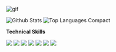 ![gif](https://github.com/jadhavsiid/jadhavsiid/assets/101967370/24ae65be-a4a8-43e1-b0c0-3498c2a8cb12)



![Github Stats](https://github-readme-stats.vercel.app/api?username=jadhavsiid&show_icons=true&theme=radical)
![Top Languages Compact](https://github-readme-stats.vercel.app/api/top-langs/?username=jadhavsiid&layout=compact&theme=radical)

**Technical Skills**

<img src="https://img.shields.io/badge/-A8B9CC?logo=C&logoColor=fff"> <img src="https://img.shields.io/badge/-C++-00599C?logo=C&logoColor=fff"> <img src="https://img.shields.io/badge/-Python-3776AB?logo=python&logoColor=ffd644"> <img src="https://img.shields.io/badge/-HTML-E34F26?logo=html5&logoColor=fff"> <img src="https://img.shields.io/badge/-CSS-1572B6?logo=css3&logoColor=fff"> <img src="https://img.shields.io/badge/-Bootstrap-7952B3?logo=bootstrap&logoColor=ffXf"> <img src="https://img.shields.io/badge/-Javascipt-F7DF1E?logo=Javascript&logoColor=fff">
